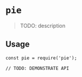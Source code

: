# `pie`

> TODO: description

## Usage

```
const pie = require('pie');

// TODO: DEMONSTRATE API
```
